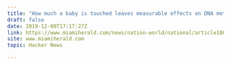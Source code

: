 ```yaml
---
title: "How much a baby is touched leaves measurable effects on DNA methylation (2017)"
draft: false
date: 2019-12-08T17:17:27Z
link: https://www.miamiherald.com/news/nation-world/national/article186889938.html?utm_medium=RSS&utm_source=hune
site: www.miamiherald.com
topic: Hacker News  

---
```

